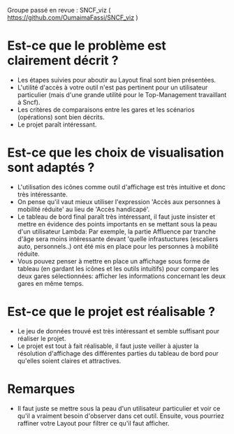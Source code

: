 Groupe passé en revue : SNCF_viz ( https://github.com/OumaimaFassi/SNCF_viz )

# Est-ce que le problème est clairement décrit ?

- Les étapes suivies pour aboutir au Layout final sont bien présentées.
- L'utilité d'accès à votre outil n'est pas pertinent pour un utilisateur particulier (mais d'une grande utilité pour le Top-Management travaillant à Sncf).
- Les critères de comparaisons entre les gares et les scénarios (opérations) sont bien décrits.
- Le projet paraît intéressant.

# Est-ce que les choix de visualisation sont adaptés ?

- L'utilisation des icônes comme outil d'affichage est très intuitive et donc très intéressante.
- On pense qu'il vaut mieux utiliser l'expression 'Accès aux personnes à mobilité réduite' au lieu de 'Accès handicapé'.
- Le tableau de bord final paraît très intéressant, il faut juste insister et mettre en évidence des points importants en se mettant sous la peau d'un utilisateur Lambda:
Par exemple, la partie Affluence par tranche d'âge sera moins intéressante devant 'quelle infrastuctures (escaliers auto, personnels..) ont été mis en place pour les personnes à mobilité réduite.
- Vous pouvez penser à mettre en place un affichage sous forme de tableau (en gardant les icônes et les outils intuitifs) pour comparer les deux gares sélectionnées: afficher les informations concernant les deux gares en même temps.

# Est-ce que le projet est réalisable ?

- Le jeu de données trouvé est très intéressant et semble suffisant pour réaliser le projet.
- Le projet est tout à fait réalisable, il faut juste veiller à ajuster la résolution d'affichage des différentes parties du tableau de bord pour qu'elles soient claires et attractives.

# Remarques

- Il faut juste se mettre sous la peau d'un utilisateur particulier et voir ce qu'il a vraiment besoin d'observer dans cet outil. Ensuite, vous pourriez raffiner votre Layout pour filtrer ce qu'il faut afficher.
